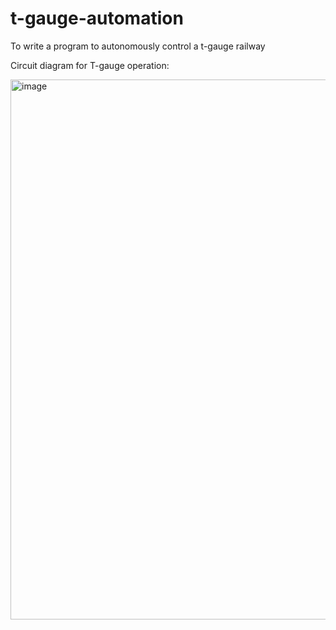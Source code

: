# t-gauge-automation

To write a program to autonomously control a t-gauge railway

Circuit diagram for T-gauge operation: 

<img width="1646" height="864" alt="image" src="https://github.com/user-attachments/assets/053eef1b-0013-4102-b718-087b06b0587d" />
